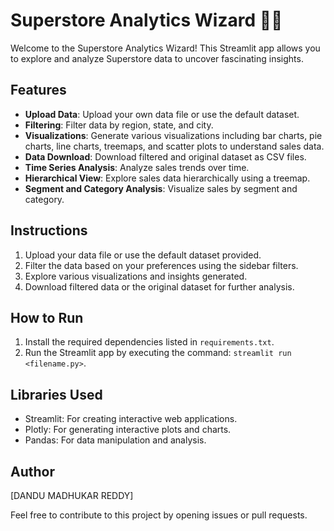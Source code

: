 # Superstore Analytics Wizard 🧙‍♀️

Welcome to the Superstore Analytics Wizard! This Streamlit app allows you to explore and analyze Superstore data to uncover fascinating insights.

## Features

- **Upload Data**: Upload your own data file or use the default dataset.
- **Filtering**: Filter data by region, state, and city.
- **Visualizations**: Generate various visualizations including bar charts, pie charts, line charts, treemaps, and scatter plots to understand sales data.
- **Data Download**: Download filtered and original dataset as CSV files.
- **Time Series Analysis**: Analyze sales trends over time.
- **Hierarchical View**: Explore sales data hierarchically using a treemap.
- **Segment and Category Analysis**: Visualize sales by segment and category.

## Instructions

1. Upload your data file or use the default dataset provided.
2. Filter the data based on your preferences using the sidebar filters.
3. Explore various visualizations and insights generated.
4. Download filtered data or the original dataset for further analysis.

## How to Run

1. Install the required dependencies listed in `requirements.txt`.
2. Run the Streamlit app by executing the command: `streamlit run <filename.py>`.

## Libraries Used

- Streamlit: For creating interactive web applications.
- Plotly: For generating interactive plots and charts.
- Pandas: For data manipulation and analysis.

## Author

[DANDU MADHUKAR REDDY]

Feel free to contribute to this project by opening issues or pull requests.
